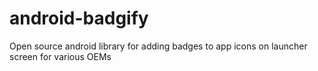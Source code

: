 # android-badgify
Open source android library for adding badges to app icons on launcher screen for various OEMs
